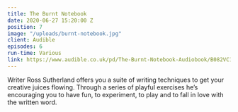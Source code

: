 ```yaml
---
title: The Burnt Notebook
date: 2020-06-27 15:20:00 Z
position: 7
image: "/uploads/burnt-notebook.jpg"
client: Audible
episodes: 6
run-time: Various
link: https://www.audible.co.uk/pd/The-Burnt-Notebook-Audiobook/B082VC1ZGQ
---
```


Writer Ross Sutherland offers you a suite of writing techniques to get your creative juices flowing. Through a series of playful exercises he’s encouraging you to have fun, to experiment, to play and to fall in love with the written word.